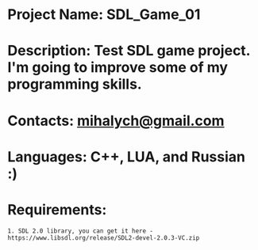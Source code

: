 # Project Name: SDL_Game_01
# Description: Test SDL game project. I'm going to improve some of my programming skills.
# Contacts: mihalych@gmail.com
# Languages: C++, LUA, and Russian :)
# Requirements: 
	1. SDL 2.0 library, you can get it here - https://www.libsdl.org/release/SDL2-devel-2.0.3-VC.zip 
